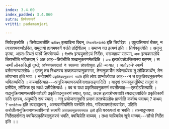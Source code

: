 ```yaml
---
index: 3.4.60
index_padded: 3.4.060
sutra: तिर्यच्यपवर्गे
vritti: padamanjari

---
```

तिर्यवकृत्येति । तिरोऽञ्चतीति `ऋत्विग्` इत्यादिना क्विन्, `तिरसस्तिर्यलोपे` इति तिर्यादेशः । व्युत्पत्तिमात्रं चैतत्, न त्वत्रावयवार्थोऽस्ति, समुदायो ह्ययमपवर्गे वर्त्तते तद्दिर्शितम् । समाप्य गत इत्यर्थ इति । तिर्यवकृत्वेति । अनृजु कृत्वा, अग्रतः स्थितं पार्श्वे क्षिप्त्वेत्यर्थः ।
`तिर्यचि` इत्ययुक्तोऽयं निर्देशः, भसञ्ज्ञायां सत्याम्, `अचः` इत्यकारलोपे तिरश्चीति भवितव्यम् ? अत आह--तिर्यचीति शब्दानुकरणमेतदिति । `अच` इत्यर्थवतोऽजित्यस्य ग्रहणम् । स चार्थो लोकप्रसिद्धो गृह्ते; `अभिव्यक्तपदार्था ये स्वतन्त्रा लोकविश्रुताः` इति न्यायात् । अतोऽञ्चेः स्वार्थे वर्तमानस्याल्लोपः । एतत्तु तत्र स्थितस्य शब्दरूपस्यानुकरणम्, तेनानुकार्येण रूपेणार्थवन्न तु लौकिकार्थेन, तेन लोपाभाव इति भावः । नन्वेवमपि `प्रकृतिबदनुकरणं भवति` इति लोपः प्राप्नोत्येवात आह---न च प्रकृतिवदनुकरणेन भवितव्यमिति । कस्मादित्याह---अनुक्रियमाणरूपविनाशप्रसङ्गादिति । यादृशं रूपमनुकर्तुमिष्टं तादृशं न प्रतीयेत, लौकिक एव त्वर्थः प्रतीयेतेत्यर्थः । क्व च यथा प्रकृतिवदनुकरणं भवतीत्याह---एतदोऽशित्यादि । यद्यनुक्रियमाणरूपविनाशेऽपि प्रकृतिवदनुकरणं स्यात्, एतदः, अदस इत्यत्रोभयत्रापि त्यदाद्यत्वादिके प्रकृतिकार्ये सति एतस्य, अमुष्येति रूपं स्यात् । ननु प्रयोजनानुवत्तिं प्रमाणं ततश्चेल्लोपः प्राप्नोति कर्त्तव्य पवायम् ? कथम् ? `यत्तदेतेभ्यः` इति त्यदाद्यत्वम् , अस्यवामीयमिति यस्येति लोपः, गवित्ययमाहेत्यवादेशः, पटिति करोतीत्यनुक्रियमाणरूपविनाशे सत्यपि `अव्यक्तानुकरणस्यात इतौ` इति पररूपत्वं वा भवति । तस्मादुभयथा निर्देशदर्शनात् क्वचित्प्रकृतिबदनुकरणं भवति, क्वचिन्नेति वाच्यम् । तथा चास्मिन्नेव सूत्रे भाष्यम्---सौत्रो निर्देश इति ।।